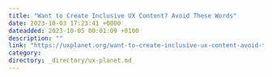 ```yaml
---
title: "Want to Create Inclusive UX Content? Avoid These Words"
date: 2023-10-03 17:23:41 +0000
dateadded: 2023-10-05 00:01:09 +0100
description: ""
link: "https://uxplanet.org/want-to-create-inclusive-ux-content-avoid-these-words-5d0f9cfa578d?source=rss----819cc2aaeee0---4"
category:
directory: _directory/ux-planet.md
---
```

